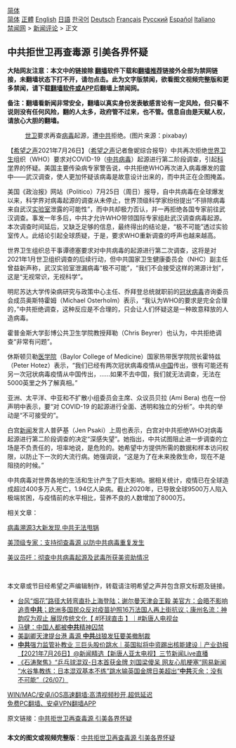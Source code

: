  <!-- 面包屑导航 --> <div class="breadcrumb"><!-- GTranslate: https://gtranslate.io/ -->  <div class="switcher notranslate">  <div class="selected">  <a href="#" onclick="return false;"> 简体</a>  </div>  <div class="option">  <a href="https://www.bannedbook.org" onclick="doGTranslate('zh-CN|zh-CN');jQuery('div.switcher div.selected a').html(jQuery(this).html());return false;" title="简体中文" class="nturl selected"> 简体</a>  <a href="https://www.bannedbook.org/zh-tw/" onclick="doGTranslate('zh-CN|zh-TW');jQuery('div.switcher div.selected a').html(jQuery(this).html());return false;" title="繁體中文" class="nturl"> 正體</a>  <a href="https://www.bannedbook.org/en/" onclick="doGTranslate('zh-CN|en');jQuery('div.switcher div.selected a').html(jQuery(this).html());return false;" title="English" class="nturl"> English</a>  <a href="https://www.bannedbook.org/ja/" onclick="doGTranslate('zh-CN|ja');jQuery('div.switcher div.selected a').html(jQuery(this).html());return false;" title="日本語" class="nturl"> 日語</a>  <a href="https://www.bannedbook.org/ko/" onclick="doGTranslate('zh-CN|ko');jQuery('div.switcher div.selected a').html(jQuery(this).html());return false;" title="한국어" class="nturl"> 한국어</a>  <a href="https://www.bannedbook.org/de/" onclick="doGTranslate('zh-CN|de');jQuery('div.switcher div.selected a').html(jQuery(this).html());return false;" title="Deutsch" class="nturl"> Deutsch</a>  <a href="https://www.bannedbook.org/fr/" onclick="doGTranslate('zh-CN|fr');jQuery('div.switcher div.selected a').html(jQuery(this).html());return false;" title="Français" class="nturl"> Français</a>  <a href="https://www.bannedbook.org/ru/" onclick="doGTranslate('zh-CN|ru');jQuery('div.switcher div.selected a').html(jQuery(this).html());return false;" title="Русский" class="nturl"> Русский</a>  <a href="https://www.bannedbook.org/es/" onclick="doGTranslate('zh-CN|es');jQuery('div.switcher div.selected a').html(jQuery(this).html());return false;" title="Español" class="nturl"> Español</a>  <a href="https://www.bannedbook.org/it/" onclick="doGTranslate('zh-CN|it');jQuery('div.switcher div.selected a').html(jQuery(this).html());return false;" title="Italiano" class="nturl"> Italiano</a>  </div>  </div>      <div class='breadcrumb-sub'><!-- Breadcrumb NavXT 6.3.0 --> <a href="https://www.bannedbook.org/" class="home">禁闻网</a> &gt; <a href="https://www.bannedbook.org/bnews/comments/" class="category">新闻评论</a> &gt; 正文</div></div><h2>中共拒世卫再查毒源 引美各界怀疑</h2> <p class="notice"><b>大陆网友注意：本文中的链接除 <a href="https://github.com/bannedbook/fanqiang" >翻墙</a>软件下载和<a href="https://github.com/killgcd/justmysocks/blob/master/README.md">翻墙推荐</a>链接外全部为禁网链接，未翻墙状态下打不开，请勿点击。此为文字版禁闻，欲看图文视频完整版和更多禁闻，请下载<a href="https://github.com/bannedbook/fanqiang">翻墙软件或APP</a>后翻墙上禁闻网。</p><p>备注：翻墙看新闻非常安全，翻墙以真实身份发表敏感言论有一定风险，但只看不说则没有任何风险，翻的人太多，政府管不过来，也不管。信息自由是天赋人权，请放心大胆的翻墙。</b></p>  <div class="entry"> <figure><figcaption><a href="https://www.bannedbook.org/bnews/tag/%E4%B8%96%E5%8D%AB/" class="st_tag internal_tag" rel="tag" title="标签 世卫 下的日志">世卫</a>要求再查<a href="https://www.bannedbook.org/bnews/tag/%e7%97%85%e6%af%92/" class="st_tag internal_tag" rel="tag" title="标签 病毒 下的日志">病毒</a>起源，遭<a href="https://www.bannedbook.org/bnews/tag/%e4%b8%ad%e5%85%b1/" class="st_tag internal_tag" rel="tag" title="标签 中共 下的日志">中共</a>拒绝。(图片来源：pixabay)</figcaption></figure> <p>【<span class='wp_keywordlink_affiliate'><a href="https://www.soundofhope.org" title="希望之声" target="_blank">希望之声</a></span>2021年7月26日】（<a href="https://www.bannedbook.org/bnews/tag/%e5%b8%8c%e6%9c%9b%e4%b9%8b%e5%a3%b0/" class="st_tag internal_tag" rel="tag" title="标签 希望之声 下的日志">希望之声</a>记者詹妮综合报导）中共再次拒绝<a href="https://www.bannedbook.org/bnews/tag/%E4%B8%96%E7%95%8C%E5%8D%AB%E7%94%9F/" class="st_tag internal_tag" rel="tag" title="标签 世界卫生 下的日志">世界卫生</a>组织（WHO）要求对COVID-19（<a href="https://www.bannedbook.org/bnews/tag/%e4%b8%ad%e5%85%b1%e7%97%85%e6%af%92/" class="st_tag internal_tag" rel="tag" title="标签 中共病毒 下的日志">中共病毒</a>）起源进行第二阶段调查，引起<span class='wp_keywordlink'><a href="https://www.bannedbook.org/forum11/topic309.html" title="禁片：“科学”的棍子" target="_blank">科学</a></span>界的怀疑。美国主要传染病专家警告说，中共拒绝WHO再次进入病毒爆发的震中——武汉调查，使人更加怀疑该病毒是故意设计出来的，而中共正在企图掩盖。</p> <p>美国《政治报》网站（Politico）7月25日（周日）报导，自中共病毒在全球爆发以来，科学界对病毒起源的调查从未停止，世界顶级科学家纷纷提出“不排除病毒来自武汉<a href="https://www.bannedbook.org/bnews/tag/%E5%AE%9E%E9%AA%8C%E5%AE%A4/" class="st_tag internal_tag" rel="tag" title="标签 实验室 下的日志">实验室</a>泄露的可能性”，而中共却极力否认，并一再拒绝各国专家前往武汉调查。事发一年多后，中共才允许WHO带领国际专家组赴武汉调查病毒起源。本次调查时间延后，又缺乏足够的信息，最终得出的结论是，“极不可能”透过实验室传人。此结论引起全球质疑，于是，要求WHO重新调查的呼声也越来越高。</p> <p>世界卫生组织总干事谭德塞要求对中共病毒的起源进行第二次调查，这将是对2021年1月世卫组织调查的后续行动，但中共国家卫生健康委员会（NHC）副主任曾益新声称，武汉实验室泄漏病毒“极不可能”，“我们不会接受这样的溯源计划”，这是“无视常识，无视科学”。</p> <p>明尼苏达大学传染病研究与政策中心主任、乔拜登总统就职前的<a href="https://www.bannedbook.org/bnews/tag/%e5%86%a0%e7%8a%b6%e7%97%85%e6%af%92/" class="st_tag internal_tag" rel="tag" title="标签 冠状病毒 下的日志">冠状病毒</a>咨询委员会成员奥斯特霍姆（Michael Osterholm）表示，“我认为WHO的要求是完全合理的，”中共拒绝调查，这种反应是不合理的，只会让人们怀疑这是一种故意释放的人造病毒。</p>  <p>霍普金斯大学彭博公共卫生学院教授拜勒（Chris Beyrer）也认为，中共拒绝调查“非常有问题”。</p> <p>休斯顿贝勒<a href="https://www.bannedbook.org/bnews/tag/%E5%8C%BB%E5%AD%A6%E9%99%A2/" class="st_tag internal_tag" rel="tag" title="标签 医学院 下的日志">医学院</a>（Baylor College of Medicine）国家热带医学院院长霍特兹（Peter Hotez）表示，“我们已经有两次冠状病毒疫情从<span class='wp_keywordlink_affiliate'><a href="https://www.bannedbook.org/" title="中国" target="_blank">中国</a></span>传出，很有可能还有另一次冠状病毒疫情从中国传出，……如果不去中国，我们就无法调查，无法在5000英里之外了解真相。”</p> <p>亚洲、太平洋、中亚和不扩散小组委员会主席、众议员贝拉 (Ami Bera) 也在一份声明中表示，要“对 COVID-19 的起源进行全面、透明和独立的分析”。中共的举动是“不可接受的”。</p> <p>白宫<span class='wp_keywordlink_affiliate'><a href="https://www.bannedbook.org/" title="新闻">新闻</a></span>发言人普萨基（Jen Psaki）上周也表示，白宫对中共拒绝WHO对病毒起源进行第二阶段调查的决定“深感失望”。她指出，中共试图阻止进一步调查的立场是不负责任的，坦率地说，是危险的。她希望中方提供所需的数据和样本访问权限，以防止下一次的大流行病。她强调说，“这是为了在未来挽救生命，现在不是阻挠的时候。”</p>  <p>中共病毒对世界各地的生活和生计产生了巨大影响。据相关统计，疫情已在全球造成超过400多万人死亡，1.94亿人染病。截止2020年，已导致全球9500万人陷入极端贫困，与疫情前的水平相比，营养不良的人数增加了8000万。</p> <p>相关文章：</p> <p><a href="https://www.soundofhope.org/post/520082">病毒溯源3大新发现 中共无法甩锅</a></p> <p><a href="https://www.soundofhope.org/post/511286">美顶级专家：支持彻查毒源 以防中共病毒重复发生</a></p>  <p><a href="https://www.soundofhope.org/post/506192">美议员吁：彻查中共病毒起源及武毒所获美资助情况</a></p> <p> </p> <p>本文章或节目经希望之声编辑制作，转载请注明希望之声并包含原文标题及链接。 </p> <ul class='op-related-articles' title='相关阅读'> <li><a href='https://www.bannedbook.org/bnews/bannedvideo/20210726/1594648.html' target='_blank'>台风“烟花”路径大转弯直扑上海登陆；谢尔曼天津会王毅 美官方：会晤不影响追责<b>中共</b>；欧洲多国民众反对疫苗护照16万法国人再上街抗议；康州名流：神韵叹为观止 展现传统文化【 #环球直击 】｜#新唐人电视台</a></li> <li><a href='https://www.bannedbook.org/bnews/headline/20210726/1594637.html' target='_blank'>马健：中国人都被<b>中共</b>精神囚禁</a></li> <li><a href='https://www.bannedbook.org/bnews/taiwannews/20210726/1594634.html' target='_blank'>美副卿天津提台港 毒源 <b>中共</b>战狼发狂要美撤制裁</a></li> <li><a href='https://www.bannedbook.org/bnews/bannedvideo/20210726/1594631.html' target='_blank'><b>中共</b>强力监管补教业 三巨头股价跳水｜英国拟将中资踢出核能建设｜产业劲报【2021年7月26日】@新闻精选【新唐人亚太电视】三节新闻Live直播</a></li> <li><a href='https://www.bannedbook.org/bnews/bannedvideo/20210726/1594611.html' target='_blank'>《石涛聚焦》“乒乓球混双-日本首获金牌 刘国梁傻呆 网友心肌梗塞”网易新闻 “水谷隼教练：日本混双基本不练”跳水输英国金牌日美超出“<b>中共</b>灭余：没有不可能”（26/07）</a></li> </ul> <p class="texttj"> <a href="https://github.com/bannedbook/fanqiang/wiki/V2ray%E6%9C%BA%E5%9C%BA" target="_blank">WIN/MAC/安卓/iOS高速翻墙:高清视频秒开,超低延迟</a><br/> <a href="https://github.com/bannedbook/fanqiang/wiki/%E7%A6%81%E9%97%BB%E7%BD%91%E5%AE%89%E5%8D%93%E7%BF%BB%E5%A2%99%E6%96%B0%E9%97%BBAPP" target="_blank">免费PC翻墙、安卓VPN翻墙APP</a></p> <p>原文链接：<a class="src_link"  href="https://www.soundofhope.org/post/529379" target="_blank">中共拒世卫再查毒源 引美各界怀疑</a></p><a name='sharetosocial'></a>  <div style="margin-bottom:5px;padding-bottom:5px;clear:both"> <div id="archive-pix-1" class="banner-ads"> <!-- AuctionX Display platform tag START --> <div id="26318x728x90x621x_ADSLOT2" clicktrack="%%CLICK_URL_ESC%%"></div> <!-- AuctionX Display platform tag END --> </div> <div id="archive-pix-2" class="banner-ads"> <!-- AuctionX Display platform tag START --> <div id="26315x300x250x621x_ADSLOT2" clicktrack="%%CLICK_URL_ESC%%"></div> <!-- AuctionX Display platform tag END --> </div> </div>  <div id="archive-pix-1" class="banner-ads"> <!-- AuctionX Display platform tag START --> <div id="26318x728x90x621x_ADSLOT3" clicktrack="%%CLICK_URL_ESC%%"></div> <!-- AuctionX Display platform tag END --> </div> <div><b>本文的图文或视频完整版</b>：<a href='https://www.bannedbook.org/bnews/comments/20210727/1594670.html'>中共拒世卫再查毒源 引美各界怀疑</a></div>  </div><!--END ENTRY--> 